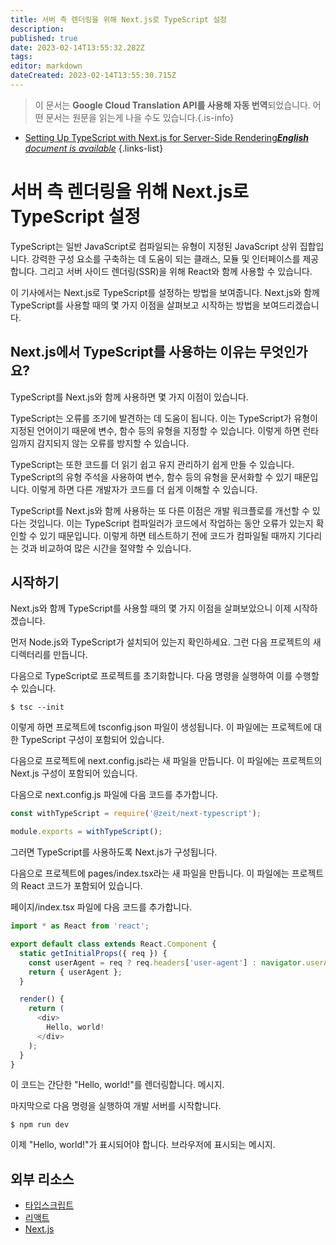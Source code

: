```yaml
---
title: 서버 측 렌더링을 위해 Next.js로 TypeScript 설정
description: 
published: true
date: 2023-02-14T13:55:32.282Z
tags: 
editor: markdown
dateCreated: 2023-02-14T13:55:30.715Z
---
```


> 이 문서는 **Google Cloud Translation API를 사용해 자동 번역**되었습니다.
어떤 문서는 원문을 읽는게 나을 수도 있습니다.{.is-info}



- [Setting Up TypeScript with Next.js for Server-Side Rendering***English** document is available*](/en/Knowledge-base/TypeScript/setting-up-typescript-with-next-js-for-server-side-rendering)
{.links-list}


# 서버 측 렌더링을 위해 Next.js로 TypeScript 설정

TypeScript는 일반 JavaScript로 컴파일되는 유형이 지정된 JavaScript 상위 집합입니다. 강력한 구성 요소를 구축하는 데 도움이 되는 클래스, 모듈 및 인터페이스를 제공합니다. 그리고 서버 사이드 렌더링(SSR)을 위해 React와 함께 사용할 수 있습니다.

이 기사에서는 Next.js로 TypeScript를 설정하는 방법을 보여줍니다. Next.js와 함께 TypeScript를 사용할 때의 몇 가지 이점을 살펴보고 시작하는 방법을 보여드리겠습니다.

## Next.js에서 TypeScript를 사용하는 이유는 무엇인가요?

TypeScript를 Next.js와 함께 사용하면 몇 가지 이점이 있습니다.

TypeScript는 오류를 조기에 발견하는 데 도움이 됩니다. 이는 TypeScript가 유형이 지정된 언어이기 때문에 변수, 함수 등의 유형을 지정할 수 있습니다. 이렇게 하면 런타임까지 감지되지 않는 오류를 방지할 수 있습니다.

TypeScript는 또한 코드를 더 읽기 쉽고 유지 관리하기 쉽게 만들 수 있습니다. TypeScript의 유형 주석을 사용하여 변수, 함수 등의 유형을 문서화할 수 있기 때문입니다. 이렇게 하면 다른 개발자가 코드를 더 쉽게 이해할 수 있습니다.

TypeScript를 Next.js와 함께 사용하는 또 다른 이점은 개발 워크플로를 개선할 수 있다는 것입니다. 이는 TypeScript 컴파일러가 코드에서 작업하는 동안 오류가 있는지 확인할 수 있기 때문입니다. 이렇게 하면 테스트하기 전에 코드가 컴파일될 때까지 기다리는 것과 비교하여 많은 시간을 절약할 수 있습니다.

## 시작하기

Next.js와 함께 TypeScript를 사용할 때의 몇 가지 이점을 살펴보았으니 이제 시작하겠습니다.

먼저 Node.js와 TypeScript가 설치되어 있는지 확인하세요. 그런 다음 프로젝트의 새 디렉터리를 만듭니다.

다음으로 TypeScript로 프로젝트를 초기화합니다. 다음 명령을 실행하여 이를 수행할 수 있습니다.

```
$ tsc --init
```

이렇게 하면 프로젝트에 tsconfig.json 파일이 생성됩니다. 이 파일에는 프로젝트에 대한 TypeScript 구성이 포함되어 있습니다.

다음으로 프로젝트에 next.config.js라는 새 파일을 만듭니다. 이 파일에는 프로젝트의 Next.js 구성이 포함되어 있습니다.

다음으로 next.config.js 파일에 다음 코드를 추가합니다.

```js
const withTypeScript = require('@zeit/next-typescript');

module.exports = withTypeScript();
```

그러면 TypeScript를 사용하도록 Next.js가 구성됩니다.

다음으로 프로젝트에 pages/index.tsx라는 새 파일을 만듭니다. 이 파일에는 프로젝트의 React 코드가 포함되어 있습니다.

페이지/index.tsx 파일에 다음 코드를 추가합니다.

```js
import * as React from 'react';

export default class extends React.Component {
  static getInitialProps({ req }) {
    const userAgent = req ? req.headers['user-agent'] : navigator.userAgent;
    return { userAgent };
  }

  render() {
    return (
      <div>
        Hello, world!
      </div>
    );
  }
}
```

이 코드는 간단한 "Hello, world!"를 렌더링합니다. 메시지.

마지막으로 다음 명령을 실행하여 개발 서버를 시작합니다.

```
$ npm run dev
```

이제 "Hello, world!"가 표시되어야 합니다. 브라우저에 표시되는 메시지.

## 외부 리소스

- [타입스크립트](https://www.typescriptlang.org/)
- [리액트](https://reactjs.org/)
- [Next.js](https://nextjs.org/)
